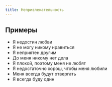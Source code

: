 ```yaml
---
title: Непривлекательность
---
```

## Примеры
- Я недостин любви
- Я не могу никому нравиться
- Я неприятен другим
- До меня никому нет дела
- Я плохой, поэтому меня не любят
- Я недостаточно хорош, чтобы меня любили
- Меня всегда будут отвергать
- Я всегда буду один
